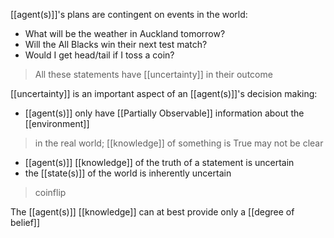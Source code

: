 [[agent(s)]]'s plans are contingent on events in the world:
- What will be the weather in Auckland tomorrow?
- Will the All Blacks win their next test match?
- Would I get head/tail if I toss a coin?
> All these statements have [[uncertainty]] in their outcome

[[uncertainty]] is an important aspect of an [[agent(s)]]'s decision making:
- [[agent(s)]] only have [[Partially Observable]] information about the [[environment]]
>	in the real world; [[knowledge]] of something is True may not be clear
- [[agent(s)]] [[knowledge]] of the truth of a statement is uncertain
- the [[state(s)]] of the world is inherently uncertain
>	coinflip

The [[agent(s)]] [[knowledge]] can at best provide only a [[degree of belief]]

